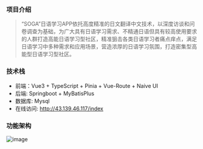 ### 项目介绍
> “SOGA”日语学习APP依托高度精准的日文翻译中文技术，以深度访谈和问卷调查为基础，为广大具有日语学习需求、不精通日语但具有较高使用要求的人群打造高能日语学习型社区，精准狙击各类日语学习者痛点痒点，满足日语学习中多种需求和应用场景，营造浓厚的日语学习氛围，打造密集型高能型日语学习型社区。
### 技术栈
+ 前端：Vue3 + TypeScript + Pinia + Vue-Route + Naive UI  
+ 后端: Springboot + MyBatisPlus  
+ 数据库: Mysql  
+ 在线访问: http://43.139.46.117/index  
### 功能架构
![image](https://user-images.githubusercontent.com/65109877/190060815-df609a6c-e8ff-453a-85d6-08de342dcf02.png)
